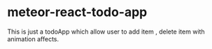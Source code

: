 # meteor-react-todo-app
This is just a todoApp which allow user to add item , delete item with animation affects.
